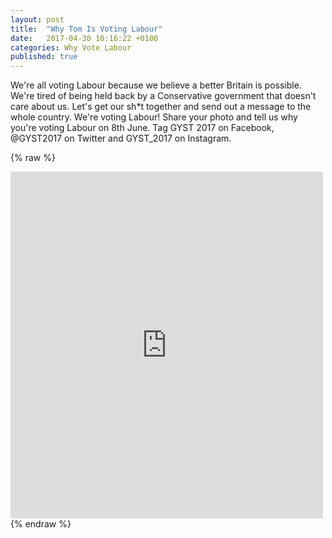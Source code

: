 ```yaml
---
layout: post
title:  "Why Tom Is Voting Labour"
date:   2017-04-30 10:16:22 +0100
categories: Why Vote Labour
published: true
---
```


We're all voting Labour because we believe a better Britain is possible.
We're tired of being held back by a Conservative government that doesn't care about us.
Let's get our sh*t together and send out a message to the whole country. We're voting Labour!
Share your photo and tell us why you're voting Labour on 8th June.
Tag GYST 2017 on Facebook, @GYST2017 on Twitter and GYST_2017 on Instagram.

{% raw %}
<iframe src="https://www.facebook.com/plugins/post.php?href=https%3A%2F%2Fwww.facebook.com%2Fgyst.uk%2Fposts%2F475335246191380%3A0&width=500" width="500" height="555" style="border:none;overflow:hidden" scrolling="no" frameborder="0" allowTransparency="true"></iframe>
{% endraw %}